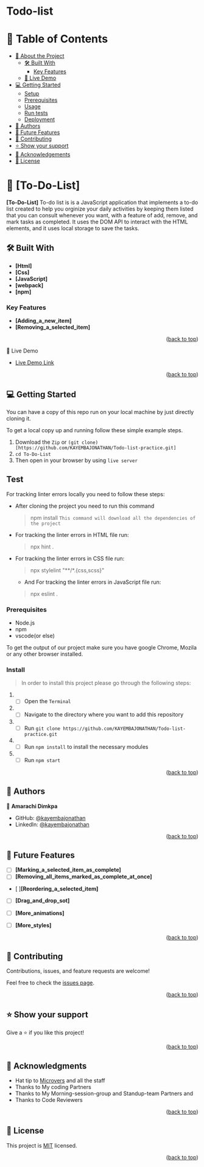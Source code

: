 # Todo-list <a name="readme-top"></a>
# 📗 Table of Contents

- [📖 About the Project](#about-project)
  - [🛠 Built With](#built-with)
    - [Key Features](#key-features)
  - [🚀 Live Demo](#live-demo)
- [💻 Getting Started](#getting-started)
  - [Setup](#setup)
  - [Prerequisites](#prerequisites)
  - [Usage](#usage)
  - [Run tests](#run-tests)
  - [Deployment](#triangular_flag_on_post-deployment)
- [👥 Authors](#authors)
- [🔭 Future Features](#future-features)
- [🤝 Contributing](#contributing)
- [⭐️ Show your support](#support)
- [🙏 Acknowledgements](#acknowledgements)
- [📝 License](#license)

<!-- PROJECT DESCRIPTION -->

# 📖 [To-Do-List] <a name="about-project"></a>

**[To-Do-List]** To-do list  is is a JavaScript application that implements a to-do list created to help you orginize your daily activities by keeping them listed that you can consult whenever you want, with a feature of add, remove, and mark tasks as completed.
It uses the DOM API to interact with the HTML elements, and it uses local storage to save the tasks.

## 🛠 Built With <a name="built-with"></a>
- **[Html]**
- **[Css]**
- **[JavaScript]**
- **[webpack]**
- **[npm]**
  
<!-- Features -->

### Key Features <a name="key-features"></a>

- **[Adding_a_new_item]**
- **[Removing_a_selected_item]**


<p align="right">(<a href="#readme-top">back to top</a>)</p>

<!-- LIVE DEMO -->

🚀 Live Demo <a name="live-demo"></a>

- [Live Demo Link]()

<p align="right">(<a href="#readme-top">back to top</a>)</p>

<!-- GETTING STARTED -->

## 💻 Getting Started <a name="getting-started"></a>

You can have a copy of this repo run on your local machine by just directly cloning it.

To get a local copy up and running follow these simple example steps.
1. Download the `Zip` or `(git clone)[https://github.com/KAYEMBAJONATHAN/Todo-list-practice.git]`
2. `cd To-Do-List`
3. Then open in your browser by using `live server`

## Test

For tracking linter errors locally you need to follow these steps:

- After cloning the project you need to run this command
  > npm install
   `This command will download all the dependencies of the project`

- For tracking the linter errors in HTML file run:
  > npx hint .

- For tracking the linter errors in CSS file run:
  > npx stylelint "**/*.{css,scss}"

  - And For tracking the linter errors in JavaScript file run:
  > npx eslint .

### Prerequisites

- Node.js
- npm
- vscode(or else)

To get the output of our project make sure you have google Chrome, Mozila or any other browser installed.

### Install 

> In order to install this project please go through the following steps:

1. - [ ] Open the `Terminal`
2. - [ ] Navigate to the directory where you want to add this repository
3. - [ ] Run `git clone https://github.com/KAYEMBAJONATHAN/Todo-list-practice.git`
4. - [ ] Run `npm install` to install the necessary modules
5. - [ ] Run `npm start`

<p align="right">(<a href="#readme-top">back to top</a>)</p>

<!-- AUTHORS -->

## 👥 Authors <a name="authors"></a>


👤 **Amarachi Dimkpa**

- GitHub: [@kayembajonathan](https://github.com/KAYEMBAJONATHAN)
- LinkedIn: [@kayembajonathan](https://www.linkedin.com/in/jonathan-kayemba-b56247236/)


<p align="right">(<a href="#readme-top">back to top</a>)</p>

<!-- FUTURE FEATURES -->

## 🔭 Future Features <a name="future-features"></a>

- [ ] **[Marking_a_selected_item_as_complete]**
- [ ] **[Removing_all_items_marked_as_complete_at_once]**
- [ ]**[Reordering_a_selected_item]**
- [ ] **[Drag_and_drop_sot]**
- [ ] **[More_animations]**
- [ ] **[More_styles]**



<p align="right">(<a href="#readme-top">back to top</a>)</p>

<!-- CONTRIBUTING -->

## 🤝 Contributing <a name="contributing"></a>

Contributions, issues, and feature requests are welcome!

Feel free to check the [issues page](https://github.com/KAYEMBAJONATHAN/Todo-list-practice.git/issues).

<p align="right">(<a href="#readme-top">back to top</a>)</p>

<!-- SUPPORT -->

## ⭐️ Show your support <a name="support"></a>

Give a ⭐️ if you like this project!

<p align="right">(<a href="#readme-top">back to top</a>)</p>

<!-- ACKNOWLEDGEMENTS -->

## 🙏 Acknowledgments <a name="acknowledgements"></a>

- Hat tip to [Microvers](www.microverse.org)  and all the staff
- Thanks to My coding Partners 
- Thanks to My Morning-session-group and Standup-team Partners and
- Thanks to Code Reviewers


<p align="right">(<a href="#readme-top">back to top</a>)</p>


<!-- LICENSE -->

## 📝 License <a name="license"></a>

This project is [MIT](./LICENSE) licensed.

<p align="right">(<a href="#readme-top">back to top</a>)</p>
